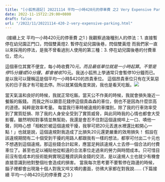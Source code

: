 ```yaml
---
title: "[小狐熊週記] 20221114 平均一小時420元的停車費 之2 Very Expensive Parking Fees -2"
date: 2022-11-15T22:29:00+0800
draft: false
url: "/2022/11/20221114-420-2-very-expensive-parking.html"
---
```


 (接續上文 平均一小時420元的停車費 之1 )
我觀察過幾種別人的停法：1. 直接暫停在幼兒園正門口，閃個雙黃燈2. 暫停在幼兒園後巷，閃個雙黃燈
而我們家一直以來採用的停法，是我不曾看過別人使用的第三種：3. 停在幼兒園後巷的付費車位，熄火。

這個車位其實不便宜，每小時收費$70元，而且最低單位就是一小時起算。不管是停15分鐘或50分鐘，都會被收$70元。我送小狐熊上學通常只會暫停10分鐘而已。是以我可以聲稱這是個平均一小時$420的昂貴車位。
這個昂貴車位只有在天氣惡劣的日子我才有可能去停。所以就某個角度來說，我也是看天吃飯。![](https://blogger.googleusercontent.com/img/b/R29vZ2xl/AVvXsEihvyCAKMErZcoxtO4keX7q8DLrK7mp-uNpZlcDysEg1ZeQlXCGBdIBdW87pmQHj87tt-Y4vea7kTohLGpy_jsQgz0LWmMXAUYKAQuPSinYZoMWECMOQXMrpjfFTKm-zEAQWNzZAb1IPE3pFoAIk4D3Y8po-5SN8Zq9vxlZS_EkRziGfZ7pvR1X1pmF/s320/5002647_s.jpg)


當天氣溫和良好的時候，我就正常吃飯。當天公不作美的時候，我就會損失幾近一餐飯的飯錢。
而我之所以願意花錢停這個貴森森的車位，倒也不是因為什麼崇高的道德。純粹是效率考量。
每當我行車時被違規的車擋到，除了我的行車效率受到了實質貶損、除了我的人身安全受到了實質威脅，與此同時我的心情也都會大受影響。雖然明知對事情並無幫助，我還是會忍不住對這個違規啐上一口、嘖他一聲，同時心想「相較於被這個違規干擾，我寧可把20元丟進水裡還比較開心一點！」也就是說，這個違規對我造成了比損失20元還更嚴重的效用損失！
假設在該違規期間有二十個受到干擾的用路人都跟我有一樣的想法，都寧可付出二十元也不想遇到這個違規。那這些錢合計起來，應當足夠該違規人士去停一個合法的付費車位了。甚至也足以補貼他從較遠的合法車位走過來的勞力與時間成本。只可惜目前沒有低成本的技術能夠實現這種資訊與金錢的交流，是以違規人士也就少有機會直接意識到他對整個社會造成的損害。
當我每次思考要不要暫停在路邊的時候，腦子裡都會出現幾十個人對我又啐又嘖的畫面，彷彿大家都在對我說……
(下篇接續 平均一小時420元的停車費 之3 )


